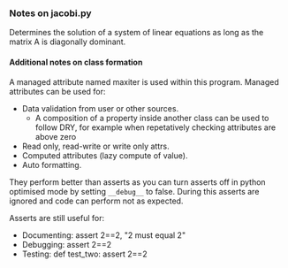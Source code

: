 ### Notes on jacobi.py

Determines the solution of a system of linear equations as long as the matrix A is diagonally dominant.

#### Additional notes on class formation

A managed attribute named maxiter is used within this program. Managed attributes can be used for:

- Data validation from user or other sources.
  - A composition of a property inside another class can be used to follow DRY, for example when repetatively checking attributes are above zero
- Read only, read-write or write only attrs.
- Computed attributes (lazy compute of value).
- Auto formatting.
    
They perform better than asserts as you can turn asserts off in python optimised mode by setting `__debug__` to false. During this asserts are ignored and code can perform not as expected.

Asserts are still useful for:
- Documenting: assert 2==2, "2 must equal 2"
- Debugging: assert 2==2
- Testing: def test_two: assert 2==2